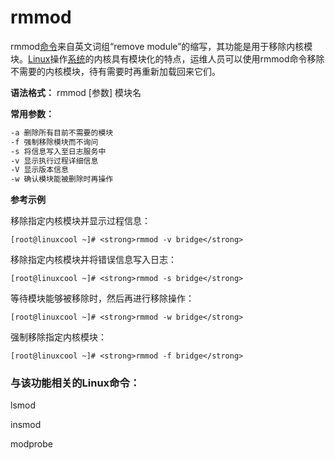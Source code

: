 # rmmod

rmmod[命令](https://www.linuxcool.com/ "命令")来自英文词组“remove module”的缩写，其功能是用于移除内核模块。[Linux](https://www.linuxprobe.com/ "Linux")操作[系统](https://www.linuxdown.com/ "系统")的内核具有模块化的特点，运维人员可以使用rmmod命令移除不需要的内核模块，待有需要时再重新加载回来它们。

**语法格式：** rmmod \[参数\] 模块名

**常用参数：**

```bash
-a 删除所有目前不需要的模块 
-f 强制移除模块而不询问 
-s 将信息写入至日志服务中 
-v 显示执行过程详细信息 
-V 显示版本信息 
-w 确认模块能被删除时再操作
```

**参考示例**

移除指定内核模块并显示过程信息：

```
[root@linuxcool ~]# <strong>rmmod -v bridge</strong>
```

移除指定内核模块并将错误信息写入日志：

```
[root@linuxcool ~]# <strong>rmmod -s bridge</strong>
```

等待模块能够被移除时，然后再进行移除操作：

```
[root@linuxcool ~]# <strong>rmmod -w bridge</strong>
```

强制移除指定内核模块：

```
[root@linuxcool ~]# <strong>rmmod -f bridge</strong>
```

### 与该功能相关的Linux命令：

lsmod

insmod

modprobe
